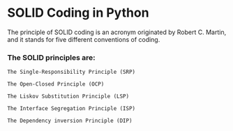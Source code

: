 # SOLID Coding in Python

The principle of SOLID coding is an acronym originated by Robert C. Martin, and it stands for five different conventions of coding.

### The SOLID principles are:

`The Single-Responsibility Principle (SRP)`

`The Open-Closed Principle (OCP)`

`The Liskov Substitution Principle (LSP)`

`The Interface Segregation Principle (ISP)`

`The Dependency inversion Principle (DIP)`
